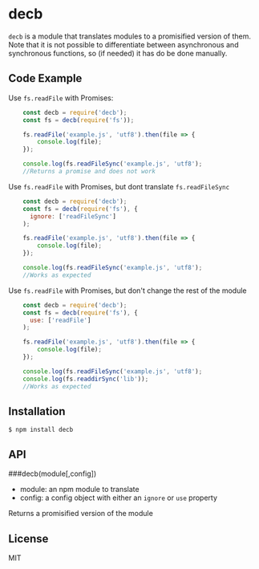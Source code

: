 # decb

`decb` is a module that translates modules to a promisified version of them. Note that it is not possible to differentiate between asynchronous and synchronous functions, so (if needed) it has do be done manually.

## Code Example

Use `fs.readFile` with Promises:
```js
    const decb = require('decb');
    const fs = decb(require('fs'));

    fs.readFile('example.js', 'utf8').then(file => {
        console.log(file);
    });

    console.log(fs.readFileSync('example.js', 'utf8');
    //Returns a promise and does not work
```

Use `fs.readFile` with Promises, but dont translate `fs.readFileSync`
```js
    const decb = require('decb');
    const fs = decb(require('fs'), {
      ignore: ['readFileSync']
    );

    fs.readFile('example.js', 'utf8').then(file => {
        console.log(file);
    });

    console.log(fs.readFileSync('example.js', 'utf8');
    //Works as expected
```

Use `fs.readFile` with Promises, but don't change the rest of the module
```js
    const decb = require('decb');
    const fs = decb(require('fs'), {
      use: ['readFile']
    );

    fs.readFile('example.js', 'utf8').then(file => {
        console.log(file);
    });

    console.log(fs.readFileSync('example.js', 'utf8');
    console.log(fs.readdirSync('lib'));
    //Works as expected
```
## Installation

  `$ npm install decb`

## API

###decb(module[,config])
  - module: an npm module to translate
  - config: <JSON> a config object with either an `ignore` or `use` property

Returns a promisified version of the module

## License

  MIT

